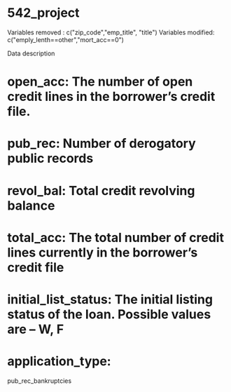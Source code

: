 # 542_project

Variables removed :  c("zip_code","emp_title", "title")
Variables modified: c("emply_lenth==other","mort_acc==0")

Data description
#	open_acc: The number of open credit lines in the borrower’s credit file.
# pub_rec: Number of derogatory public records
# revol_bal: 	Total credit revolving balance
# total_acc: The total number of credit lines currently in the borrower’s credit file
# initial_list_status:	The initial listing status of the loan. Possible values are – W, F
# application_type: 
pub_rec_bankruptcies
